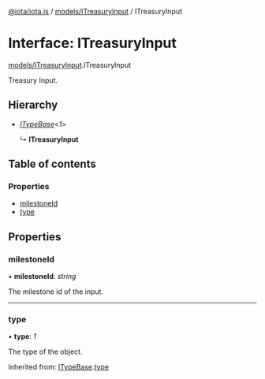 [@iota/iota.js](../README.md) / [models/ITreasuryInput](../modules/models_itreasuryinput.md) / ITreasuryInput

# Interface: ITreasuryInput

[models/ITreasuryInput](../modules/models_itreasuryinput.md).ITreasuryInput

Treasury Input.

## Hierarchy

* [*ITypeBase*](models_itypebase.itypebase.md)<*1*\>

  ↳ **ITreasuryInput**

## Table of contents

### Properties

- [milestoneId](models_itreasuryinput.itreasuryinput.md#milestoneid)
- [type](models_itreasuryinput.itreasuryinput.md#type)

## Properties

### milestoneId

• **milestoneId**: *string*

The milestone id of the input.

___

### type

• **type**: *1*

The type of the object.

Inherited from: [ITypeBase](models_itypebase.itypebase.md).[type](models_itypebase.itypebase.md#type)
